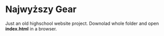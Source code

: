# Najwyższy Gear

Just an old highschool website project. Downolad whole folder and open **index.html** in a browser.
